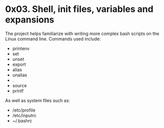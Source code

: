 # 0x03. Shell, init files, variables and expansions
The project helps familiarize with writing more complex bash scripts on the Linux command line. Commands used include:
* printenv
* set
* unset
* export
* alias
* unalias
* .
* source
* printf

As well as system files such as:
* /etc/profile
* /etc/inputrc
* ~/.bashrc